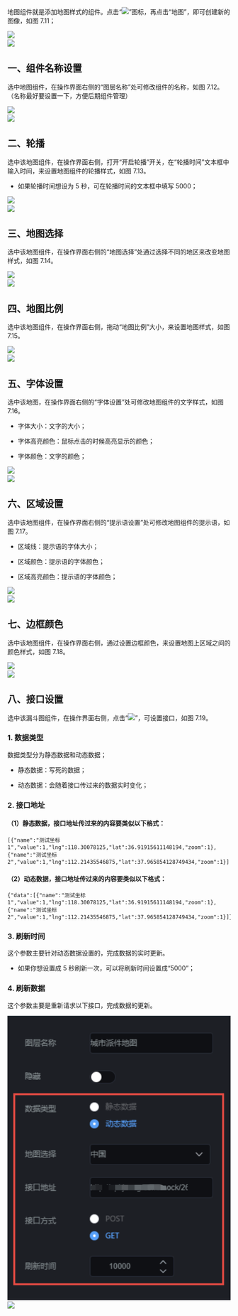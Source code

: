 地图组件就是添加地图样式的组件。点击“![](https://img.kancloud.cn/11/44/1144f49233281d716e1862bd89e8ef5f_39x32.png)”图标，再点击“地图”，即可创建新的图像，如图 7.11；

![](https://img.kancloud.cn/00/3f/003fe84e3830d78c6ef117550db78bab_1182x609.png)  
![](https://img.kancloud.cn/eb/b5/ebb56a16f485d6758ba33c80f763369e_801x40.png)

## **一、组件名称设置**

选中地图组件，在操作界面右侧的“图层名称”处可修改组件的名称，如图 7.12。（名称最好要设置一下，方便后期组件管理）

![](https://img.kancloud.cn/8e/87/8e875ad7dfc40c1a11621666d8e8390e_1231x719.png)  
![](https://img.kancloud.cn/a2/19/a219af29f8c24a2439ce9e01f60ecac5_799x43.png)

## **二、轮播**

选中该地图组件，在操作界面右侧，打开“开启轮播”开关，在“轮播时间”文本框中输入时间，来设置地图组件的轮播样式，如图 7.13。

- 如果轮播时间想设为 5 秒，可在轮播时间的文本框中填写 5000；

![](https://img.kancloud.cn/3b/b8/3bb8bcd7ac52e1b73a0c44bc4434ee62_1241x669.png)  
![](https://img.kancloud.cn/91/c8/91c8080c2c42d3ee1c65e7303d618cad_793x39.png)

## **三、地图选择**

选中该地图组件，在操作界面右侧的“地图选择”处通过选择不同的地区来改变地图样式，如图 7.14。

![](https://img.kancloud.cn/a1/55/a15503c4a3c8abd6ed3bba8ef123adb0_1261x759.png)  
![](https://img.kancloud.cn/1f/95/1f954b730a837db3aef8304928027feb_789x36.png)

## **四、地图比例**

选中该地图组件，在操作界面右侧，拖动“地图比例”大小，来设置地图样式，如图 7.15。

![](https://img.kancloud.cn/02/e5/02e5c5b62b22575fda39bde4d372c886_1112x753.png)  
![](https://img.kancloud.cn/23/d1/23d1c893225a000ad2f1971a79cd5fae_801x40.png)

## **五、字体设置**

选中该地图，在操作界面右侧的“字体设置”处可修改地图组件的文字样式，如图 7.16。

- 字体大小：文字的大小；

- 字体高亮颜色：鼠标点击的时候高亮显示的颜色；

- 字体颜色：文字的颜色；

![](https://img.kancloud.cn/82/c5/82c5e0a53ca9d40e626579df87d3efa8_1139x689.png)  
![](https://img.kancloud.cn/b1/c4/b1c4157dc23cbcbc1b9d8f62447b71e3_803x42.png)

## **六、区域设置**

选中该地图组件，在操作界面右侧的“提示语设置”处可修改地图组件的提示语，如图 7.17。

- 区域线：提示语的字体大小；

- 区域颜色：提示语的字体颜色；

- 区域高亮颜色：提示语的字体颜色；

![](https://img.kancloud.cn/de/ae/deae4c2896db1f26668a5f94fcd96bd6_1152x624.png)  
![](https://img.kancloud.cn/64/58/64584b26ccce7d8df8ef6f0952951d6f_788x46.png)

## **七、边框颜色**

选中该地图组件，在操作界面右侧，通过设置边框颜色，来设置地图上区域之间的颜色样式，如图 7.18。

![](https://img.kancloud.cn/6c/b2/6cb2fffb118d33c53547a2bed8f09c64_1094x718.png)  
![](https://img.kancloud.cn/02/0b/020bee69cf9b36a8b6ccc6e7ecfc7303_803x36.png)

## **八、接口设置**

选中该漏斗图组件，在操作界面右侧，点击“![](https://img.kancloud.cn/5b/7b/5b7b521d49daa43bf957a43f3870dc71_342x76.png)”，可设置接口，如图 7.19。

### 1\. 数据类型

数据类型分为静态数据和动态数据；

- 静态数据：写死的数据；

- 动态数据：会随着接口传过来的数据实时变化；

### 2\. 接口地址

#### （1）静态数据，接口地址传过来的内容要类似以下格式：

```
[{"name":"测试坐标1","value":1,"lng":118.30078125,"lat":36.91915611148194,"zoom":1},{"name":"测试坐标2","value":1,"lng":112.21435546875,"lat":37.965854128749434,"zoom":1}]

```

#### （2）动态数据，接口地址传过来的内容要类似以下格式：

```
{"data":[{"name":"测试坐标1","value":1,"lng":118.30078125,"lat":36.91915611148194,"zoom":1},{"name":"测试坐标2","value":1,"lng":112.21435546875,"lat":37.965854128749434,"zoom":1}]}

```

### 3\. 刷新时间

这个参数主要针对动态数据设置的，完成数据的实时更新。

- 如果你想设置成 5 秒刷新一次，可以将刷新时间设置成“5000”；

### 4\. 刷新数据

这个参数主要是重新请求以下接口，完成数据的更新。

![](images/screenshot_1622423236863.png)
![](https://img.kancloud.cn/42/4e/424e153937ef0b3e65fe1cbe34fcaaef_800x46.png)
